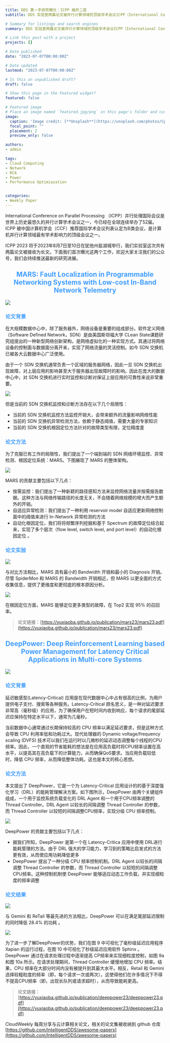 ```yaml
---
title: DDS 第一手研究曝光：ICPP 梅开二度
subtitle: DDS 实验室两篇论文被并行计算领域的顶级学术会议ICPP（International Conference on Parallel Processing）接收为长文。”

# Summary for listings and search engines
summary: DDS 实验室两篇论文被并行计算领域的顶级学术会议ICPP（International Conference on Parallel Processing）接收为长文。”

# Link this post with a project
projects: []

# Date published
date: "2023-07-07T00:00:00Z"

# Date updated
lastmod: "2023-07-07T00:00:00Z"

# Is this an unpublished draft?
draft: false

# Show this page in the Featured widget?
featured: false

# Featured image
# Place an image named `featured.jpg/png` in this page's folder and customize its options here.
image:
  caption: 'Image credit: [**Unsplash**](https://unsplash.com/photos/CpkOjOcXdUY)'
  focal_point: ""
  placement: 2
  preview_only: false

authors:
- admin

tags:
- Cloud Computing
- Network
- RCA
- Power
- Performance Optimiazation


categories:
- Weekly Paper
---
```


International Conference on Parallel Processing （ICPP）并行处理国际会议是世界上历史最悠久的并行计算学术会议之一，今已经在全球连续举办了52届。ICPP 被中国计算机学会（CCF）推荐国际学术会议列表认定为B类会议，是计算机并行计算领域最有学术影响力的顶级会议之一。

ICPP 2023 将于2023年8月7日至10日在犹他州盐湖城举行，我们实验室这次共有两篇论文被接收为长文。下面我们首次曝光这两个工作，欢迎大家关注我们的公众号，我们会持续推送最新的研究进展。


## <center> <font color=#409DFE>MARS: Fault Localization in Programmable Networking Systems with Low-cost In-Band Network Telemetry</font></center>

![](./icpp0.png)

### <font color=#409DFE>论文背景</font>

在大规模数据中心中，除了服务器外，网络设备是重要的组成部分。软件定义网络（Software Defined Network，SDN）是由美国斯坦福大学 CLean State课题研究组提出的一种新型网络创新架构，是网络虚拟化的一种实现方式。其通过将网络设备的控制面与数据面分离开来，实现了网络流量的灵活控制。如今 SDN 交换机已被各大云数据中心广泛使用。 


由于一个 SDN 交换机通常负责一个区域的服务器网络，因此一旦 SDN 交换机出现故障，对上层应用的影响甚至大于服务器出现故障时的影响。因此在庞大的数据中心中，对 SDN 交换机进行实时监控和诊断对保证上层应用的可靠性来说非常重要。

![](./icpp1.png)


但是当前的 SDN 交换机监控和诊断方法存在以下几个局限性：

- 当前的 SDN 交换机监控方法监控开销大，会带来额外的流量影响网络性能
- 当前的 SDN 交换机异常检测方法，依赖于静态阈值，需要大量的专家知识
- 当前的 SDN 交换机根因定位方法针对的故障类型有限，定位精度差

### <font color=#409DFE>论文方法</font>

为了克服已有工作的局限性，我们提出了一个端到端的  SDN  网络环境监控、异常检测、根因定位系统：MARS。下图展现了  MARS  的整体架构。

![](./icpp2.png)

MARS 的贡献主要包括以下几点：

- 按需监控：我们提出了一种新颖的路径感知方法来监控网络流量并按需报告数据。这种方法与网络传输路径的长度无关，不会随着网络规模的增大而产生额外的开销。
- 自适应异常检测：我们提出了一种利用 reservoir model 自适应更新网络控制面中的阈值来进行 In-Network 异常检测的方法
- 自动化根因定位，我们将将频繁序列挖掘和基于 Spectrum 的故障定位结合起来，实现了多个层次（flow level, switch level, and port level）的自动化根因定位 。


### <font color=#409DFE>论文实验</font>

![](./icpp3.png)

与对比方法相比，MARS 具有最小的 Bandwidth 开销和最小的 Diagnosis 开销。尽管 SpiderMon 和 MARS 的 Bandwidth 开销相近，但 MARS 以更全面的方式收集信息，提供了更维度和更彻底的根本原因分析。

![](./icpp4.png)

在根因定位方面，MARS 能够定位更多类型的故障，在  Top2 实现  95% 的召回率。

> 论文链接：[https://yuxiaoba.github.io/publication/mars23/mars23.pdf](https://yuxiaoba.github.io/publication/mars23/mars23.pdf)


## <center> <font color=#409DFE>DeepPower: Deep Reinforcement Learning based Power Management for Latency Critical Applications in Multi-core Systems</font></center>

![](./icpp5.png)

### <font color=#409DFE>论文背景</font>

延迟敏感型(Latency-Critical) 应用是在现代数据中心中占有很高的比例，为用户提供电子支付、搜索等各种服务。Latency-Critical 顾名思义，是一种对延迟要求非常高（毫秒级）的应用，为了确保用户在短时间内收到响应，每个请求的尾部延迟应保持在特定水平以下，通常为几毫秒。


当前数据中心通常通过长期保持较高的 CPU 频率以满足延迟要求，但是这种方式会导致 CPU 利用率低和功耗过大。现代处理器的 Dynamic voltage/frequency scaling (DVFS) 技术可以我们在运行时以几微秒的延迟动态调整每个线程的CPU 频率。因此，一个直观的节省能耗的想法是在应用高负载时将CPU频率设置在高水平，以提高其在高负载下的计算能力，从而确保QoS要求。当应用负载较低时，降低 CPU 频率，从而降低整体功耗。这也是本文的核心思想。

### <font color=#409DFE>论文方法</font>

本文提出了 DeepPower，它是一个为 Latency-Critical 应用设计的的基于深度强化学习（DRL）的能耗管理解决方案。如下图所示，DeepPower 由两个关键组件组成，一个用于监控系统负载变化的 DRL Agent 和一个用于CPU频率调整的 Thread Controller。DRL Agent 以较长的间隔调整 Thread Controller 的参数，而 Thread Controller 以较短的间隔调整CPU频率，实现分级  CPU  频率控制。

![](./icpp6.png)

DeepPower 的贡献主要包括以下几点：
- 据我们所知，DeepPower 是第一个在  Latency-Critica 应用中使用 DRL进行能耗管理的方法。由于 DRL 强大的学习能力，学习到的策略比启发式的方法更有效，从而使应用功耗降低更多
- DeepPower 提出了一种分级 CPU  频率控制机制。DRL Agent 以较长的间隔调整 Thread Controller 的参数，而 Thread Controller 以较短的间隔调整CPU频率。这种控制机制使 DeepPower 能够适应动态工作负载，并实现细粒度的频率调整




### <font color=#409DFE>论文结果</font>

![](./icpp7.png)

与 Gemini 和 ReTail 等最先进的方法相比，DeepPower 可以在满足尾部延迟限制的同时降低 28.4% 的功耗 。


![](./icpp8.png)

为了进一步了解DeepPower的优势，我们在图 9 中可视化了毫秒级延迟应用程序 Xapian 的运行过程，在图 10 中可视化了秒级延迟应用软件 Sphinx 。DeepPower 通过在请求处理过程中逐渐提高 CP频率来实现细粒度控制，如图 9a 和图 10a 所示。在请求处理期间，Thread Controller 缓慢地增加 CPU 频率。结果，CPU 频率在大部分时间内没有被提升到其最大水平。相反，Retail 和 Gemini 选择较粗粒度的频率（即，每个请求一次或两次）。这使得他们在许多情况下不得不提高CPU频率（即，出现长队列或请求超时），从而导致能耗更高。


> 论文链接：[https://yuxiaoba.github.io/publication/deeppower23/deeppower23.pdf](https://yuxiaoba.github.io/publication/deeppower23/deeppower23.pdf)

CloudWeekly 每周分享与云计算相关论文，相关的论文集被收纳到 github 仓库 [https://github.com/IntelligentDDS/awesome-papers](https://github.com/IntelligentDDS/awesome-papers)